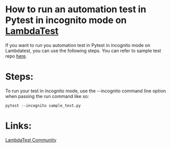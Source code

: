 # How to run an automation test in Pytest in incognito mode on [LambdaTest](https://www.lambdatest.com/?utm_source=github&utm_medium=repo&utm_campaign=Pytest-incognito)

If you want to run you automation test in Pytest in incognito mode on Lambdatest, you can use the following steps. You can refer to sample test repo [here](https://github.com/LambdaTest/pytest-selenium-sample).

# Steps:

To run your test in incognito mode, use the --incognito command line option when passing the run command like so:
```
pytest --incognito sample_test.py 
```
# Links:

[LambdaTest Community](http://community.lambdatest.com/)

